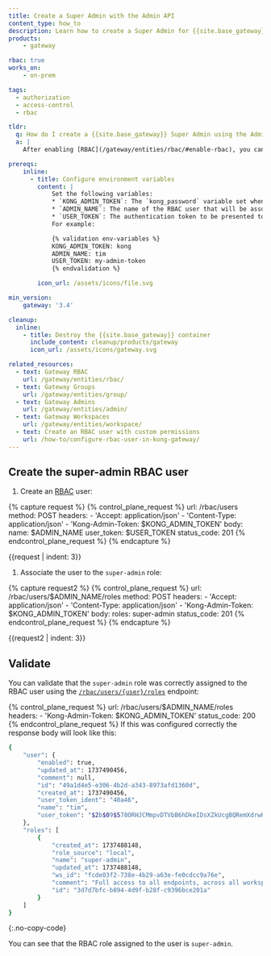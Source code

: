 ```yaml
---
title: Create a Super Admin with the Admin API
content_type: how_to
description: Learn how to create a Super Admin for {{site.base_gateway}}.
products:
    - gateway

rbac: true
works_on:
    - on-prem

tags:
  - authorization
  - access-control
  - rbac

tldr: 
  q: How do I create a {{site.base_gateway}} Super Admin using the Admin API?
  a: |
    After enabling [RBAC](/gateway/entities/rbac/#enable-rbac), you can create a Super Admin user by issuing a `POST` request to the [`/rbac/users/`](/api/gateway/admin-ee/#/operations/post-rbac-users) endpoint. Then associate the user to the `super-admin` role.

prereqs:
    inline:
      - title: Configure environment variables
        content: |
            Set the following variables: 
            * `KONG_ADMIN_TOKEN`: The `kong_password` variable set when configuring {{site.base_gateway}}
            * `ADMIN_NAME`: The name of the RBAC user that will be associated with the Super Admin Role.
            * `USER_TOKEN`: The authentication token to be presented to the Admin API.
            For example:

            {% validation env-variables %}
            KONG_ADMIN_TOKEN: kong
            ADMIN_NAME: tim
            USER_TOKEN: my-admin-token
            {% endvalidation %}

        icon_url: /assets/icons/file.svg

min_version:
    gateway: '3.4'

cleanup:
  inline:
    - title: Destroy the {{site.base_gateway}} container
      include_content: cleanup/products/gateway
      icon_url: /assets/icons/gateway.svg

related_resources:
  - text: Gateway RBAC
    url: /gateway/entities/rbac/
  - text: Gateway Groups
    url: /gateway/entities/group/
  - text: Gateway Admins
    url: /gateway/entities/admin/
  - text: Gateway Workspaces
    url: /gateway/entities/workspace/
  - text: Create an RBAC user with custom permissions
    url: /how-to/configure-rbac-user-in-kong-gateway/
---
```



## Create the super-admin RBAC user

1. Create an [RBAC](/gateway/entities/rbac/) user:
<!-- vale off -->
{% capture request %}
{% control_plane_request %}
url: /rbac/users
method: POST
headers:
    - 'Accept: application/json'
    - 'Content-Type: application/json'
    - 'Kong-Admin-Token: $KONG_ADMIN_TOKEN'
body:
    name: $ADMIN_NAME
    user_token: $USER_TOKEN
status_code: 201
{% endcontrol_plane_request %}
{% endcapture %}

{{request | indent: 3}}


1. Associate the user to the `super-admin` role:

{% capture request2 %}
{% control_plane_request %}
url: /rbac/users/$ADMIN_NAME/roles
method: POST
headers:
    - 'Accept: application/json'
    - 'Content-Type: application/json'
    - 'Kong-Admin-Token: $KONG_ADMIN_TOKEN'
body:
    roles: super-admin
status_code: 201
{% endcontrol_plane_request %}
{% endcapture %}

{{request2 | indent: 3}}

<!--vale on -->

## Validate

You can validate that the `super-admin` role was correctly assigned to the RBAC user using the [`/rbac/users/{user}/roles`](/api/gateway/admin-ee/#/operations/get-rbac-users-name_or_id-roles) endpoint: 

{% control_plane_request %}
url: /rbac/users/$ADMIN_NAME/roles
headers:
    - 'Kong-Admin-Token: $KONG_ADMIN_TOKEN'
status_code: 200
{% endcontrol_plane_request %}
If this was configured correctly the response body will look like this: 

```sh
{
	"user": {
		"enabled": true,
		"updated_at": 1737490456,
		"comment": null,
		"id": "49a1d4e5-e306-4b2d-a343-8973afd1360d",
		"created_at": 1737490456,
		"user_token_ident": "40a46",
		"name": "tim",
		"user_token": "$2b$09$578ORHJCMmpvDTVbB6hDkeIDsXZkUcgBQRemXdrwH2ex8IYBKWSE."
	},
	"roles": [
		{
			"created_at": 1737488148,
			"role_source": "local",
			"name": "super-admin",
			"updated_at": 1737488148,
			"ws_id": "fcde03f2-738e-4b29-a63e-fe0cdcc9a76e",
			"comment": "Full access to all endpoints, across all workspaces",
			"id": "3d7d7bfc-b894-4d9f-b28f-c9396bce201a"
		}
	]
}
```
{:.no-copy-code}

You can see that the RBAC role assigned to the user is `super-admin`.